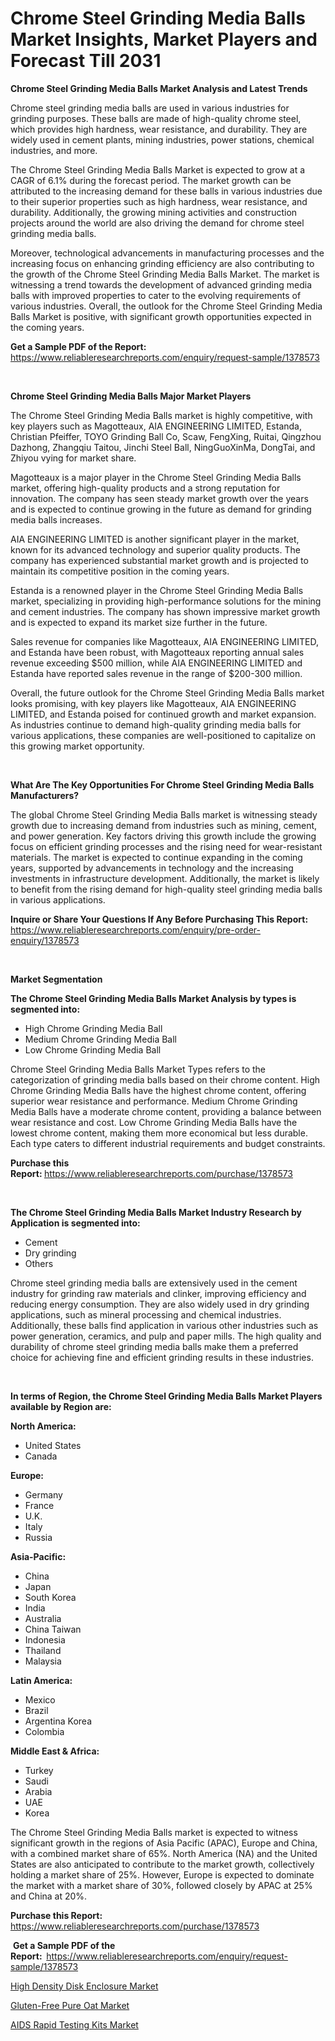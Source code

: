<p><h1>Chrome Steel Grinding Media Balls Market Insights, Market Players and Forecast Till 2031</h1></p><p><strong>Chrome Steel Grinding Media Balls Market Analysis and Latest Trends</strong></p>
<p><p>Chrome steel grinding media balls are used in various industries for grinding purposes. These balls are made of high-quality chrome steel, which provides high hardness, wear resistance, and durability. They are widely used in cement plants, mining industries, power stations, chemical industries, and more.</p><p>The Chrome Steel Grinding Media Balls Market is expected to grow at a CAGR of 6.1% during the forecast period. The market growth can be attributed to the increasing demand for these balls in various industries due to their superior properties such as high hardness, wear resistance, and durability. Additionally, the growing mining activities and construction projects around the world are also driving the demand for chrome steel grinding media balls.</p><p>Moreover, technological advancements in manufacturing processes and the increasing focus on enhancing grinding efficiency are also contributing to the growth of the Chrome Steel Grinding Media Balls Market. The market is witnessing a trend towards the development of advanced grinding media balls with improved properties to cater to the evolving requirements of various industries. Overall, the outlook for the Chrome Steel Grinding Media Balls Market is positive, with significant growth opportunities expected in the coming years.</p></p>
<p><strong>Get a Sample PDF of the Report:&nbsp;</strong> <a href="https://www.reliableresearchreports.com/enquiry/request-sample/1378573">https://www.reliableresearchreports.com/enquiry/request-sample/1378573</a></p>
<p>&nbsp;</p>
<p><strong>Chrome Steel Grinding Media Balls Major Market Players</strong></p>
<p><p>The Chrome Steel Grinding Media Balls market is highly competitive, with key players such as Magotteaux, AIA ENGINEERING LIMITED, Estanda, Christian Pfeiffer, TOYO Grinding Ball Co, Scaw, FengXing, Ruitai, Qingzhou Dazhong, Zhangqiu Taitou, Jinchi Steel Ball, NingGuoXinMa, DongTai, and Zhiyou vying for market share.</p><p>Magotteaux is a major player in the Chrome Steel Grinding Media Balls market, offering high-quality products and a strong reputation for innovation. The company has seen steady market growth over the years and is expected to continue growing in the future as demand for grinding media balls increases.</p><p>AIA ENGINEERING LIMITED is another significant player in the market, known for its advanced technology and superior quality products. The company has experienced substantial market growth and is projected to maintain its competitive position in the coming years.</p><p>Estanda is a renowned player in the Chrome Steel Grinding Media Balls market, specializing in providing high-performance solutions for the mining and cement industries. The company has shown impressive market growth and is expected to expand its market size further in the future.</p><p>Sales revenue for companies like Magotteaux, AIA ENGINEERING LIMITED, and Estanda have been robust, with Magotteaux reporting annual sales revenue exceeding $500 million, while AIA ENGINEERING LIMITED and Estanda have reported sales revenue in the range of $200-300 million.</p><p>Overall, the future outlook for the Chrome Steel Grinding Media Balls market looks promising, with key players like Magotteaux, AIA ENGINEERING LIMITED, and Estanda poised for continued growth and market expansion. As industries continue to demand high-quality grinding media balls for various applications, these companies are well-positioned to capitalize on this growing market opportunity.</p></p>
<p>&nbsp;</p>
<p><strong>What Are The Key Opportunities For Chrome Steel Grinding Media Balls Manufacturers?</strong></p>
<p><p>The global Chrome Steel Grinding Media Balls market is witnessing steady growth due to increasing demand from industries such as mining, cement, and power generation. Key factors driving this growth include the growing focus on efficient grinding processes and the rising need for wear-resistant materials. The market is expected to continue expanding in the coming years, supported by advancements in technology and the increasing investments in infrastructure development. Additionally, the market is likely to benefit from the rising demand for high-quality steel grinding media balls in various applications.</p></p>
<p><strong>Inquire or Share Your Questions If Any Before Purchasing This Report:</strong> <a href="https://www.reliableresearchreports.com/enquiry/pre-order-enquiry/1378573">https://www.reliableresearchreports.com/enquiry/pre-order-enquiry/1378573</a></p>
<p>&nbsp;</p>
<p><strong>Market Segmentation</strong></p>
<p><strong>The Chrome Steel Grinding Media Balls Market Analysis by types is segmented into:</strong></p>
<p><ul><li>High Chrome Grinding Media Ball</li><li>Medium Chrome Grinding Media Ball</li><li>Low Chrome Grinding Media Ball</li></ul></p>
<p><p>Chrome Steel Grinding Media Balls Market Types refers to the categorization of grinding media balls based on their chrome content. High Chrome Grinding Media Balls have the highest chrome content, offering superior wear resistance and performance. Medium Chrome Grinding Media Balls have a moderate chrome content, providing a balance between wear resistance and cost. Low Chrome Grinding Media Balls have the lowest chrome content, making them more economical but less durable. Each type caters to different industrial requirements and budget constraints.</p></p>
<p><strong>Purchase this Report:&nbsp;</strong><a href="https://www.reliableresearchreports.com/purchase/1378573">https://www.reliableresearchreports.com/purchase/1378573</a></p>
<p>&nbsp;</p>
<p><strong>The Chrome Steel Grinding Media Balls Market Industry Research by Application is segmented into:</strong></p>
<p><ul><li>Cement</li><li>Dry grinding</li><li>Others</li></ul></p>
<p><p>Chrome steel grinding media balls are extensively used in the cement industry for grinding raw materials and clinker, improving efficiency and reducing energy consumption. They are also widely used in dry grinding applications, such as mineral processing and chemical industries. Additionally, these balls find application in various other industries such as power generation, ceramics, and pulp and paper mills. The high quality and durability of chrome steel grinding media balls make them a preferred choice for achieving fine and efficient grinding results in these industries.</p></p>
<p>&nbsp;</p>
<p><strong>In terms of Region, the Chrome Steel Grinding Media Balls Market Players available by Region are:</strong></p>
<p>
    <p> <strong> North America: </strong>
        <ul>
            <li>United States</li>
            <li>Canada</li>
        </ul>
        </p> 
    <p> <strong> Europe: </strong>
        <ul>
            <li>Germany</li>
            <li>France</li>
            <li>U.K.</li>
            <li>Italy</li>
            <li>Russia</li>
        </ul>
        </p> 
    <p> <strong> Asia-Pacific: </strong>
        <ul>
            <li>China</li>
            <li>Japan</li>
            <li>South Korea</li>
            <li>India</li>
            <li>Australia</li>
            <li>China Taiwan</li>
            <li>Indonesia</li>
            <li>Thailand</li>
            <li>Malaysia</li>
        </ul>
        </p> 
    <p> <strong> Latin America: </strong>
        <ul>
            <li>Mexico</li>
            <li>Brazil</li>
            <li>Argentina Korea</li>
            <li>Colombia</li>
        </ul>
        </p> 
    <p> <strong> Middle East & Africa: </strong>
        <ul>
            <li>Turkey</li>
            <li>Saudi</li>
            <li>Arabia</li>
            <li>UAE</li>
            <li>Korea</li>
        </ul>
    </p>
    </p>
<p><p>The Chrome Steel Grinding Media Balls market is expected to witness significant growth in the regions of Asia Pacific (APAC), Europe and China, with a combined market share of 65%. North America (NA) and the United States are also anticipated to contribute to the market growth, collectively holding a market share of 25%. However, Europe is expected to dominate the market with a market share of 30%, followed closely by APAC at 25% and China at 20%.</p></p>
<p><strong>Purchase this Report: </strong><a href="https://www.reliableresearchreports.com/purchase/1378573">https://www.reliableresearchreports.com/purchase/1378573</a></p>
<p>&nbsp;<strong>Get a Sample PDF of the Report:&nbsp;&nbsp;</strong><a href="https://www.reliableresearchreports.com/enquiry/request-sample/1378573">https://www.reliableresearchreports.com/enquiry/request-sample/1378573</a></p>
<p><strong></strong></p>
<p><p><a href="https://view.publitas.com/reportprime-1/high-density-disk-enclosure-market-size-2024-2031-global-industrial-analysis-key-geographical-regions-market-share-top-key-players-product-types-and-forecast-research-report/">High Density Disk Enclosure Market</a></p><p><a href="https://sore-arch-6db.notion.site/Gluten-Free-Pure-Oat-Market-Size-Market-Share-and-Global-Market-Analysis-Report-2024-2031-72ca1294e2d546e9899e63b0bafd58d8">Gluten-Free Pure Oat Market</a></p><p><a href="https://confirmed-shield-e13.notion.site/AIDS-Rapid-Testing-Kits-Market-Furnish-Information-about-Market-Size-Market-Share-Market-Dynamics--fb2e7e92e62a4069a25f4b45e973e5c2">AIDS Rapid Testing Kits Market</a></p></p>